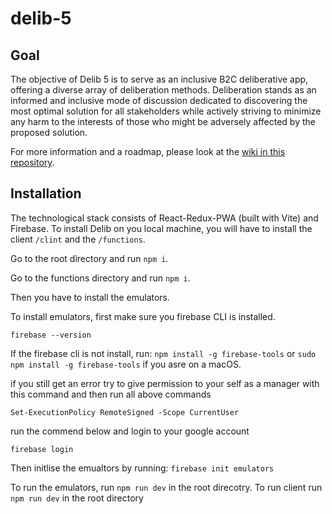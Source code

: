 # delib-5

## Goal

The objective of Delib 5 is to serve as an inclusive B2C deliberative app, offering a diverse array of deliberation methods.
Deliberation stands as an informed and inclusive mode of discussion dedicated to discovering the most optimal solution for all stakeholders while actively striving to minimize any harm to the interests of those who might be adversely affected by the proposed solution.

For more information and a roadmap, please look at the [wiki in this repository](https://github.com/delib-org/delib-5/wiki).

## Installation
The technological stack consists of React-Redux-PWA (built with Vite) and Firebase. To install Delib on you local machine, you will have to install the client ```/clint``` and the ```/functions```.

Go to the root directory and run ```npm i```. 

Go to the functions directory and run ```npm i```.

Then you have to install the emulators. 

To install emulators, first make sure you firebase CLI is installed.

```firebase --version```

If the firebase cli is not install, run:
```npm install -g firebase-tools``` or ```sudo npm install -g firebase-tools``` if you asre on a macOS.

if you still get an error try to give permission to your self as a manager with this command and then run all above commands

```Set-ExecutionPolicy RemoteSigned -Scope CurrentUser```

run the commend below and login to your google account

```firebase login``` 

Then initlise the emualtors by running:
```firebase init emulators```

To run the emulators, run ```npm run dev``` in the root direcotry.
To run client run ```npm run dev``` in the root directory



